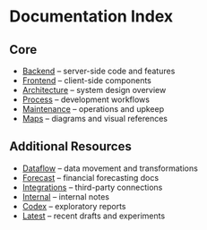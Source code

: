 # Documentation Index

## Core

- [Backend](../backend/) – server-side code and features
- [Frontend](../frontend/) – client-side components
- [Architecture](../architecture/) – system design overview
- [Process](../process/) – development workflows
- [Maintenance](../maintenance/) – operations and upkeep
- [Maps](../maps/) – diagrams and visual references

## Additional Resources

- [Dataflow](../dataflow/) – data movement and transformations
- [Forecast](../forecast/) – financial forecasting docs
- [Integrations](../integrations/) – third-party connections
- [Internal](../internal/) – internal notes
- [Codex](../codex/) – exploratory reports
- [Latest](../latest/) – recent drafts and experiments

